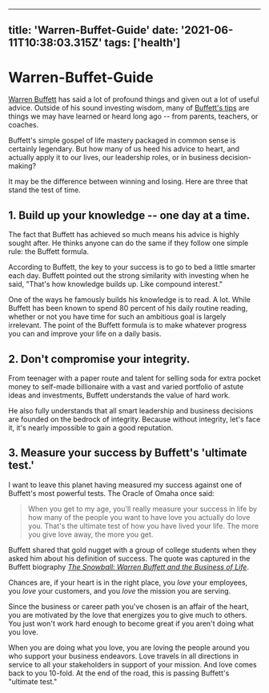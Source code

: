 
---
title: 'Warren-Buffet-Guide'
date: '2021-06-11T10:38:03.315Z'
tags: ['health']
---

<!-- Exported from TiddlyWiki at 19:18, 22nd October 2022 -->

# Warren-Buffet-Guide

[Warren Buffett](https://www.inc.com/marcel-schwantes/warren-buffetts-simple-model-for-success-can-separate-doers-from-dreamers.html) has said a lot of profound things and given out a lot of useful advice. Outside of his sound investing wisdom, many of [Buffett's tips](https://www.inc.com/marcel-schwantes/warren-buffett-investing-in-yourself-is-best-way-to-find-success-here-are-3-smart-ways-to-do-it.html) are things we may have learned or heard long ago --  from parents, teachers, or coaches.

Buffett's simple gospel of life mastery packaged in common sense is certainly legendary. But how many of us heed his advice to heart, and actually apply it to our lives, our leadership roles, or in business decision-making?

It may be the difference between winning and losing. Here are three that stand the test of time.

## 1. Build up your knowledge -- one day at a time.

The fact that Buffett has achieved so much means his advice is highly sought after. He thinks anyone can do the same if they follow one simple rule: the Buffett formula.

According to Buffett, the key to your success is to go to bed a little smarter each day. Buffett pointed out the strong similarity with investing when he said, "That's how knowledge builds up. Like compound interest."

One of the ways he famously builds his knowledge is to read. A lot. While Buffett has been known to spend 80 percent of his daily routine reading, whether or not you have time for such an ambitious goal is largely irrelevant. The point of the Buffett formula is to make whatever progress you can and improve your life on a daily basis.

## 2. Don't compromise your integrity.

From teenager with a paper route and talent for selling soda for extra pocket money to self-made billionaire with a vast and varied portfolio of astute ideas and investments, Buffett understands the value of hard work.

He also fully understands that all smart leadership and business decisions are founded on the bedrock of integrity. Because without integrity, let's face it, it's nearly impossible to gain a good reputation.

## 3. Measure your success by Buffett's 'ultimate test.'

I want to leave this planet having measured my success against one of Buffett's most powerful tests. The Oracle of Omaha once said:

> When you get to my age, you'll really measure your success in life by how many of the people you want to have love you actually do love you. That's the ultimate test of how you have lived your life. The more you give love away, the more you get.

Buffett shared that gold nugget with a group of college students when they asked him about his definition of success. The quote was captured in the Buffett biography [*The Snowball: Warren Buffett and the Business of Life*](https://www.amazon.com/Snowball-Warren-Buffett-Business-Life/dp/0553384619?tag=wwwinccom-20).

Chances are, if your heart is in the right place, you *love* your employees, you *love* your customers, and you *love* the mission you are serving.

Since the business or career path you've chosen is an affair of the heart, you are motivated by the love that energizes you to give much to others. You just won't work hard enough to become great if you aren't doing what you love.

When you are doing what you love, you are loving the people around you who support your business endeavors. Love travels in all directions in service to all your stakeholders in support of your mission. And love comes back to you 10-fold. At the end of the road, this is passing Buffett's "ultimate test."
